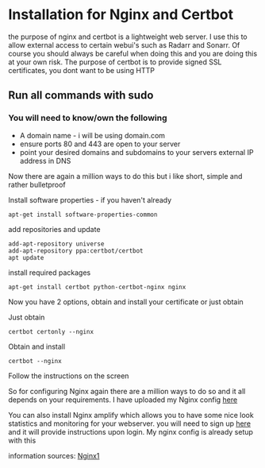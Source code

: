 # Installation for Nginx and Certbot
the purpose of nginx and certbot is a lightweight web server. I use this to allow external access to certain webui's such as Radarr and Sonarr. Of course you should always be careful when doing this and you are doing this at your own risk. The purpose of certbot is to provide signed SSL certificates, you dont want to be using HTTP
## Run all commands with sudo

### You will need to know/own the following 
- A domain name - i will be using domain.com 
- ensure ports 80 and 443 are open to your server
- point your desired domains and subdomains to your servers external IP address in DNS 

Now there are again a million ways to do this but i like short, simple and rather bulletproof 

Install software properties - if you haven't already
```
apt-get install software-properties-common
```

add repositories and update
```
add-apt-repository universe
add-apt-repository ppa:certbot/certbot
apt update
```

install required packages
```
apt-get install certbot python-certbot-nginx nginx
```

Now you have 2 options, obtain and install your certificate or just obtain

Just obtain
```
certbot certonly --nginx
```

Obtain and install
```
certbot --nginx
```

Follow the instructions on the screen

So for configuring Nginx again there are a million ways to do so and it all depends on your requirements. I have uploaded my Nginx config [here](/etc/nginx/)


You can also install Nginx amplify which allows you to have some nice look statistics and monitoring for your webserver. you will need to sign up [here](https://amplify.nginx.com/login) and it will provide instructions upon login. My nginx config is already setup with this


information sources: [Nginx1](https://certbot.eff.org/lets-encrypt/ubuntubionic-nginx)
